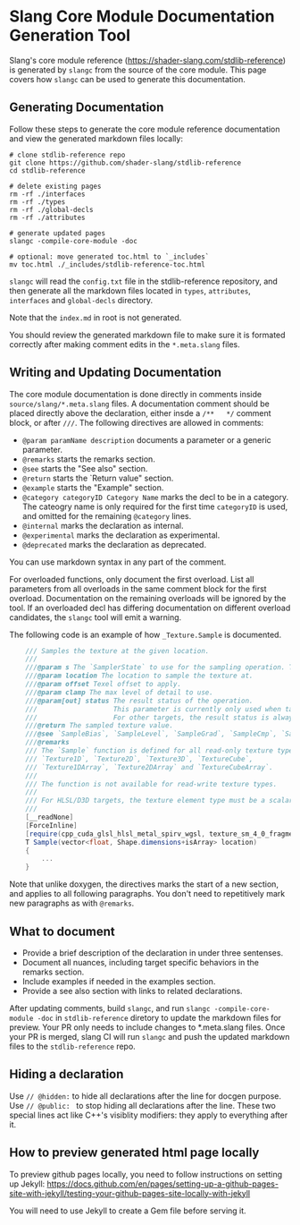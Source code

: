 # Slang Core Module Documentation Generation Tool

Slang's core module reference (https://shader-slang.com/stdlib-reference) is generated by `slangc` from the source of the core module.
This page covers how `slangc` can be used to generate this documentation.

## Generating Documentation

Follow these steps to generate the core module reference documentation and view the generated markdown files locally:

```
# clone stdlib-reference repo
git clone https://github.com/shader-slang/stdlib-reference
cd stdlib-reference

# delete existing pages
rm -rf ./interfaces
rm -rf ./types
rm -rf ./global-decls
rm -rf ./attributes

# generate updated pages
slangc -compile-core-module -doc

# optional: move generated toc.html to `_includes`
mv toc.html ./_includes/stdlib-reference-toc.html
```

`slangc` will read the `config.txt` file in the stdlib-reference repository, and then generate all the markdown files
located in `types`, `attributes`, `interfaces` and `global-decls` directory.

Note that the `index.md` in root is not generated.

You should review the generated markdown file to make sure it is formated correctly after making comment edits in the
`*.meta.slang` files.


## Writing and Updating Documentation

The core module documentation is done directly in comments inside `source/slang/*.meta.slang` files.
A documentation comment should be placed directly above the declaration, either insde a `/**   */` comment block, or
after `///`. The following directives are allowed in comments:

- `@param paramName description` documents a parameter or a generic parameter.
- `@remarks` starts the remarks section.
- `@see` starts the "See also" section.
- `@return` starts the `Return value" section.
- `@example` starts the "Example" section.
- `@category categoryID Category Name` marks the decl to be in a category. The cateogry name is only required for the first time `categoryID` is used, and omitted for the remaining `@category` lines.
- `@internal` marks the declaration as internal.
- `@experimental` marks the declaration as experimental.
- `@deprecated` marks the declaration as deprecated.

You can use markdown syntax in any part of the comment.

For overloaded functions, only document the first overload. List all parameters from all overloads in the same comment block for the first overload. Documentation on the remaining overloads will be ignored by the tool. If an overloaded decl has differing documentation on different overload candidates, the `slangc` tool will emit a warning.

The following code is an example of how `_Texture.Sample` is documented.

```csharp
    /// Samples the texture at the given location.
    ///
    ///@param s The `SamplerState` to use for the sampling operation. This parameter is omitted when `this` is a combined texture sampler type (`isCombined == 0`).
    ///@param location The location to sample the texture at.
    ///@param offset Texel offset to apply.
    ///@param clamp The max level of detail to use.
    ///@param[out] status The result status of the operation.
    ///                   This parameter is currently only used when targeting HLSL.
    ///                   For other targets, the result status is always 0.
    ///@return The sampled texture value.
    ///@see `SampleBias`, `SampleLevel`, `SampleGrad`, `SampleCmp`, `SampleCmpLevelZero`.
    ///@remarks
    /// The `Sample` function is defined for all read-only texture types, including
    /// `Texture1D`, `Texture2D`, `Texture3D`, `TextureCube`,
    /// `Texture1DArray`, `Texture2DArray` and `TextureCubeArray`.
    ///
    /// The function is not available for read-write texture types.
    ///
    /// For HLSL/D3D targets, the texture element type must be a scalar or vector of float or half types.
    ///
    [__readNone]
    [ForceInline]
    [require(cpp_cuda_glsl_hlsl_metal_spirv_wgsl, texture_sm_4_0_fragment)]
    T Sample(vector<float, Shape.dimensions+isArray> location)
    {
        ...
    }
```

Note that unlike doxygen, the directives marks the start of a new section, and applies to all following paragraphs. You don't need to repetitively mark new paragraphs
as with `@remarks`.

## What to document

- Provide a brief description of the declaration in under three sentenses.
- Document all nuances, including target specific behaviors in the remarks section.
- Include examples if needed in the examples section.
- Provide a see also section with links to related declarations.

After updating comments, build `slangc`, and run `slangc -compile-core-module -doc` in `stdlib-reference` diretory to update the markdown files for preview.
Your PR only needs to include changes to *.meta.slang files. Once your PR is merged, slang CI will run `slangc` and push the updated markdown files to
the `stdlib-reference` repo.

## Hiding a declaration

Use `// @hidden:` to hide all declarations after the line for docgen purpose.
Use `// @public: ` to stop hiding all declarations after the line. These two special lines act like
C++'s visiblity modifiers: they apply to everything after it.

## How to preview generated html page locally

To preview github pages locally, you need to follow instructions on setting up Jekyll: 
https://docs.github.com/en/pages/setting-up-a-github-pages-site-with-jekyll/testing-your-github-pages-site-locally-with-jekyll

You will need to use Jekyll to create a Gem file before serving it.

